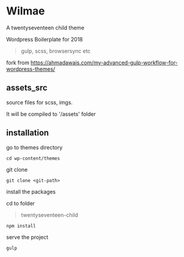 # Wilmae
A twentyseventeen child theme

Wordpress Boilerplate for 2018

> gulp, scss, browsersync etc

fork from https://ahmadawais.com/my-advanced-gulp-workflow-for-wordpress-themes/

## assets_src
source files for scss, imgs.

It will be compiled to '/assets' folder 

## installation
go to themes directory
```
cd wp-content/themes
```

git clone <git-repo> 
```
git clone <git-path>
```

install the packages

cd to folder 

> twentyseventeen-child 
```javascript
npm install
```

serve the project
```javascript
gulp
```
